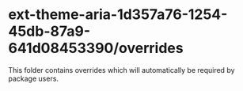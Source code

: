 # ext-theme-aria-1d357a76-1254-45db-87a9-641d08453390/overrides

This folder contains overrides which will automatically be required by package users.
